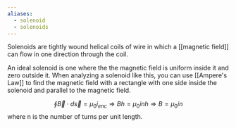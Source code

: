 ```yaml
---
aliases:
  - solenoid
  - solenoids
---
```



Solenoids are tightly wound helical coils of wire in which a [[magnetic field]] can flow  in one direction through the coil. 

An ideal solenoid is one where the the magnetic field is uniform inside it and zero outside it. When analyzing a solenoid like this, you can use [[Ampere's Law]] to find the magnetic field with a rectangle with one side inside the solenoid and parallel to the magnetic field.

$$
\oint \vec{B} \cdot d\vec{s} = \mu_0 i_{enc} \Rightarrow Bh = \mu_0 inh \Rightarrow B = \mu_0 in
$$
where n is the number of turns per unit length.